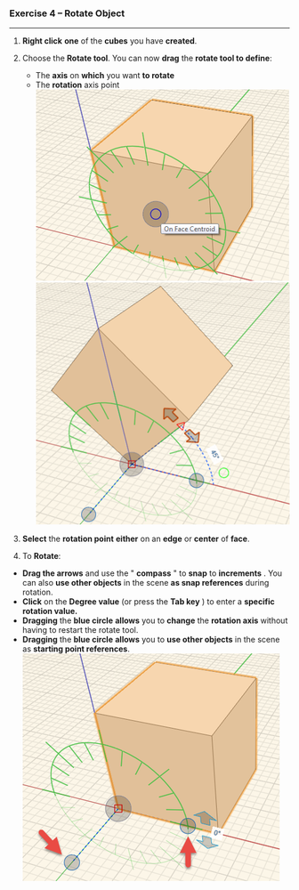 ### Exercise 4 – Rotate Object

---

1. **Right click** **one** of the **cubes** you have **created**.

2. Choose the **Rotate tool**. You can now **drag** the **rotate tool to
define**:
	- The **axis** on **which** you want **to rotate**
	- The **rotation** axis point
![](./images/06a5244e-0845-4199-bd4a-8f1456b55f76.png)
![](./images/5b1aa70c-05e1-4e96-b152-48dfe6f858c7.png)

3. **Select** the **rotation point** **either** on an **edge** or
**center** of **face**.
4. To **Rotate**:

 - **Drag the arrows** and use the " **compass** " to **snap** to
**increments** . You can also **use other objects** in the scene **as snap references** during rotation.
 - **Click** on the **Degree value** (or press the **Tab key** ) to enter a **specific rotation value.** 
 - **Dragging** the **blue circle** **allows** you to **change** the **rotation axis** without having to restart the rotate tool.
 - **Dragging** the **blue circle** **allows** you to **use other objects** in the scene as **starting point references**.
![](./images/0b8847f4-e2c5-4686-a714-9f7a71fdfee1.png)
